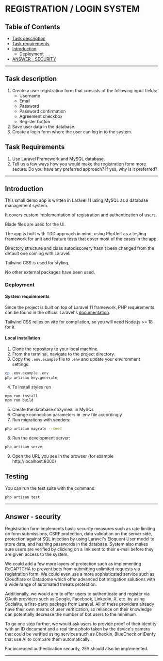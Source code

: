 # REGISTRATION / LOGIN SYSTEM</h1>
## Table of Contents
- [Task description](#task-description)
- [Task requirements](#task-requirements)
- [Introduction](#introduction)
  - [Deployment](#deployment)
- [ANSWER - SECURITY](#answer---security)
---
## Task description
1. Сreate a user registration form that consists of the following input fields:
    * Username
    * Email
    * Password
    * Password confirmation
    * Agreement checkbox
    * Register button
2. Save user data in the database.
3. Create a login form where the user can log in to the system.

## Task Requirements
1. Use Laravel Framework and MySQL database.
2. Tell us a few ways how you would make the registration form more secure. Do you have any preferred approach? If yes, why is it preferred?
---

## Introduction

This small demo app is written in Laravel 11 using MySQL as a database management system.

It covers custom implementation of registration and authentication of users.

Blade files are used for the UI.

The app is built with TDD approach in mind, using PhpUnit as a testing framework for unit and feature tests that cover most of the cases in the app.

Directory structure and class autodiscovery hasn't been changed from the default one coming with Laravel.

Tailwind CSS is used for styling.

No other external packages have been used.

### Deployment
#### System requirements

Since the project is built on top of Laravel 11 framework, PHP requirements can be found in the official Laravel's [documentation](https://laravel.com/docs/11.x/deployment#server-requirements).

Tailwind CSS relies on vite for compilation, so you will need Node.js >= 18 for it.

#### Local installation

1. Clone the repository to your local machine.
2. From the terminal, navigate to the project directory.
3. Copy the `.env.example` file to `.env` and update your environment settings:
```bash
cp .env.example .env
php artisan key:generate
```
4. To install styles run
```bash
npm run install
npm run build
```
5. Create the database cozymeal in MySQL
6. Change connection parameters in .env file accordingly
7. Run migrations with seeders:
```bash
php artisan migrate --seed
```
8. Run the development server:
```bash
php artisan serve
```
9. Open the URL you see in the browser (for example http://localhost:8000)

## Testing
You can run the test suite with the command:
```bash
php artisan test
```
----------
## Answer - security
Registration form implements basic security measures such as rate limiting on form submissions, CSRF protection, data validation on the server side, protection against SQL injection by using Laravel's Eloquent User model to store data, and hashing passwords in the database. System also makes sure users are verified by clicking on a link sent to their e-mail before they are given access to the system.

We could add a few more layers of protection such as implementing ReCAPTCHA to prevent bots from submitting unlimited requests via registration form. We could even use a more sophisticated service such as Cloudflare or Datadome which offer advanced bot mitigation solutions with a wide range of automated threats protection.

Additionally, we would aim to offer users to authenticate and register via OAuth providers such as Google, Facebook, Linkedin, X, etc. by using Socialite, a first-party package from Laravel. All of these providers already have their own means of user verification, so reliance on their knowledge can potentially decrease the number of bot users to the minimum.

To go one step further, we would ask users to provide proof of their identity with an ID document and a real time photo taken by the device's camera that could be verified using services such as Checkin, BlueCheck or iDenfy that use AI to compare them automatically.

For increased authentication security, 2FA should also be implemented.

---

